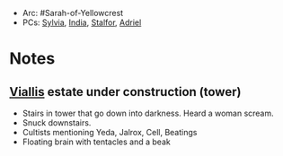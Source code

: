 - Arc: #Sarah-of-Yellowcrest
- PCs: [Sylvia](PCs/Past/Sylvia.md), [India](PCs/Current/India.md), [Stalfor](PCs/Current/Stalfor.md), [Adriel](PCs/Current/Adriel.md)

# Notes
## [Viallis](NPCs/Deceased/Viallis.md) estate under construction (tower)
- Stairs in tower that go down into darkness. Heard a woman scream.
- Snuck downstairs.
- Cultists mentioning Yeda, Jalrox, Cell, Beatings
- Floating brain with tentacles and a beak